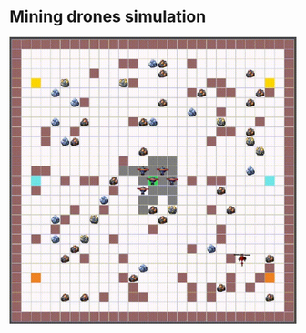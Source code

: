 # Mining drones simulation

![Mining drones simulation](https://raw.githubusercontent.com/kamus1/mining-drones-sim/main/docs/dron-square.gif)
